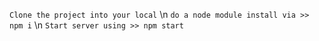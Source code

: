 ``Clone the project into your local`` \n
``do a node module install via >> npm i`` \n
``Start server using >> npm start``
